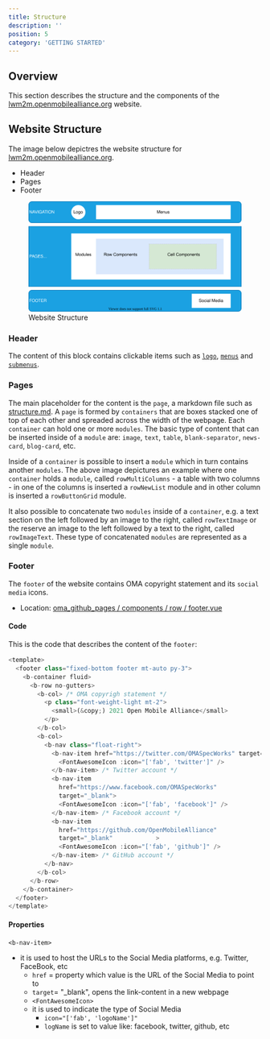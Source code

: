 ```yaml
---
title: Structure
description: ''
position: 5
category: 'GETTING STARTED'
---
```

## Overview
This section describes the structure and the components of the [lwm2m.openmobilealliance.org](https://lwm2m.openmobilealliance.org/) website.

## Website Structure
The image below depictres the website structure for [lwm2m.openmobilealliance.org](https://lwm2m.openmobilealliance.org/).

* Header
* Pages
* Footer

<figure>
      <img src="images/website-structure.svg" alt="Website Structure">
      <figcaption>Website Structure</figcaption>
</figure>

### Header

The content of this block contains clickable items such as [`logo`](), [`menus`]() and [`submenus`]().


### Pages

The main placeholder for the content is the `page`, a markdown file such as [structure.md]().
A `page` is formed by `containers` that are boxes stacked one of top of each other and spreaded across the width of the webpage. Each `container` can hold one or more `modules`. The basic type of content that can be inserted inside of a `module` are: `image`, `text`, `table`, `blank-separator`, `news-card`, `blog-card`, etc.

Inside of a `container` is possible to insert a `module` which in turn contains another `modules`. The above image depictures an example where one `container` holds a `module`, called `rowMultiColumns` - a table with two columns - in one of the columns is inserted a `rowNewList` module and in other column is inserted a `rowButtonGrid` module.

It also possible to concatenate two `modules` inside of a `container`, e.g. a text section on the left followed by an image to the right, called `rowTextImage` or the reserve an image to the left followed by a text to the right, called `rowImageText`. These type of concatenated `modules` are represented as a single `module`.


### Footer

The `footer` of the website contains OMA copyright statement and its `social media` icons.

* Location: [oma_github_pages / components / row / footer.vue](https://raw.githubusercontent.com/OpenMobileAlliance/oma_github_pages/main/components/Footer.vue)

#### Code
This is the code that describes the content of the `footer`:

```js [oma_github_pages / components / row / footer.vue]
<template>
  <footer class="fixed-bottom footer mt-auto py-3">
    <b-container fluid>
      <b-row no-gutters>
        <b-col> /* OMA copyrigh statement */
          <p class="font-weight-light mt-2">
            <small>(&copy;) 2021 Open Mobile Alliance</small>
          </p>
        </b-col>
        <b-col>
          <b-nav class="float-right"> 
            <b-nav-item href="https://twitter.com/OMASpecWorks" target="_blank"> 
              <FontAwesomeIcon :icon="['fab', 'twitter']" />
            </b-nav-item> /* Twitter account */
            <b-nav-item
              href="https://www.facebook.com/OMASpecWorks"  
              target="_blank">
              <FontAwesomeIcon :icon="['fab', 'facebook']" />
            </b-nav-item> /* Facebook account */
            <b-nav-item
              href="https://github.com/OpenMobileAlliance"
              target="_blank"            >
              <FontAwesomeIcon :icon="['fab', 'github']" />
            </b-nav-item> /* GitHub account */
          </b-nav>
        </b-col>
      </b-row>
    </b-container>
  </footer>
</template>
```

#### Properties
`<b-nav-item>`
* it is used to host the URLs to the Social Media platforms, e.g. Twitter, FaceBook, etc
   * `href` = property which value is the URL of the Social Media to point to
   * `target`= "_blank", opens the link-content in a new webpage
   * `<FontAwesomeIcon>` 
   * it is used to indicate the type of Social Media
      * `icon="['fab', 'logoName']"`
      * `logName` is set to value like: facebook, twitter, github, etc
